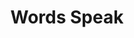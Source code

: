 ---
pid: PT54
title: Words Speak
location_transcription: Corner of K + A
zipcode: 
outside_phl: 
neighborhood: 
age: '17'
age_range: 13-19
instagram: 
image_file_name: PT_54.jpg
proposal_transcription: 
topic: Philadelphia,Violence
topic_summary: 0, 0
type: Other No Form
keywords_other: 
credit: Chris Reyes
image_labels: a gun
twitter: 
facebook: 
permalink: "/monuments/pt54/"
layout: item-page
---